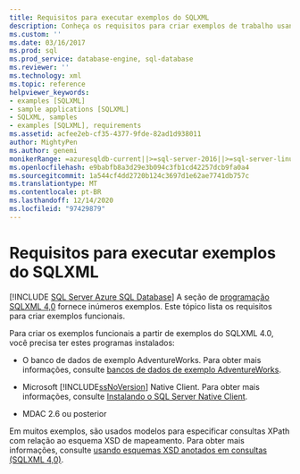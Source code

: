 ```yaml
---
title: Requisitos para executar exemplos do SQLXML
description: Conheça os requisitos para criar exemplos de trabalho usando os exemplos na seção conceitos de programação do SQLXML 4,0.
ms.custom: ''
ms.date: 03/16/2017
ms.prod: sql
ms.prod_service: database-engine, sql-database
ms.reviewer: ''
ms.technology: xml
ms.topic: reference
helpviewer_keywords:
- examples [SQLXML]
- sample applications [SQLXML]
- SQLXML, samples
- examples [SQLXML], requirements
ms.assetid: acfee2eb-cf35-4377-9fde-82ad1d938011
author: MightyPen
ms.author: genemi
monikerRange: =azuresqldb-current||>=sql-server-2016||>=sql-server-linux-2017||=azuresqldb-mi-current
ms.openlocfilehash: e9babfb8a3d29e3b094c3fb1cd42257dcb9fa0a4
ms.sourcegitcommit: 1a544cf4dd2720b124c3697d1e62ae7741db757c
ms.translationtype: MT
ms.contentlocale: pt-BR
ms.lasthandoff: 12/14/2020
ms.locfileid: "97429879"
---
```

# <a name="requirements-for-running-sqlxml-examples"></a>Requisitos para executar exemplos do SQLXML
[!INCLUDE [SQL Server Azure SQL Database](../../includes/applies-to-version/sql-asdb.md)]
  A seção de [programação SQLXML 4,0](../../relational-databases/sqlxml/sqlxml-4-0-programming-concepts.md) fornece inúmeros exemplos. Este tópico lista os requisitos para criar exemplos funcionais.  
  
 Para criar os exemplos funcionais a partir de exemplos do SQLXML 4.0, você precisa ter estes programas instalados:  
  
-   O banco de dados de exemplo AdventureWorks. Para obter mais informações, consulte [bancos de dados de exemplo AdventureWorks](https://msftdbprodsamples.codeplex.com/).  
  
-   Microsoft [!INCLUDE[ssNoVersion](../../includes/ssnoversion-md.md)] Native Client. Para obter mais informações, consulte [Instalando o SQL Server Native Client](../../relational-databases/native-client/applications/installing-sql-server-native-client.md).  
  
-   MDAC 2.6 ou posterior  
  
 Em muitos exemplos, são usados modelos para especificar consultas XPath com relação ao esquema XSD de mapeamento. Para obter mais informações, consulte [usando esquemas XSD anotados em consultas &#40;SQLXML 4,0&#41;](../../relational-databases/sqlxml/annotated-xsd-schemas/using-annotated-xsd-schemas-in-queries-sqlxml-4-0.md).  
  
  

